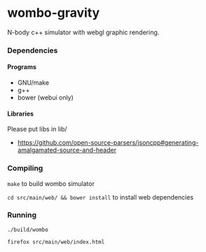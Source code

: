 wombo-gravity
=============

N-body c++ simulator with webgl graphic rendering.

### Dependencies

#### Programs

* GNU/make
* g++
* bower (webui only)

#### Libraries

Please put libs in lib/

* https://github.com/open-source-parsers/jsoncpp#generating-amalgamated-source-and-header


### Compiling

`make` to build wombo simulator

`cd src/main/web/ && bower install` to install web dependencies


### Running
`./build/wombo`

`firefox src/main/web/index.html`
